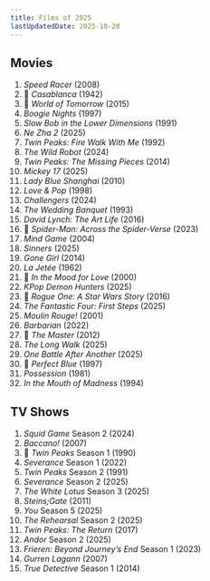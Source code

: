 ```yaml
---
title: Films of 2025
lastUpdatedDate: 2025-10-20
---
```


## Movies

1. *Speed Racer* (2008)
2. 🔁 *Casablanca* (1942)
3. 🔁 *World of Tomorrow* (2015)
4. *Boogie Nights* (1997)
5. *Slow Bob in the Lower Dimensions* (1991)
6. *Ne Zha 2* (2025)
7. *Twin Peaks: Fire Walk With Me* (1992)
8. *The Wild Robot* (2024)
9. *Twin Peaks: The Missing Pieces* (2014)
10. *Mickey 17* (2025)
11. *Lady Blue Shanghai* (2010)
12. *Love & Pop* (1998)
13. *Challengers* (2024)
14. *The Wedding Banquet* (1993)
15. *David Lynch: The Art Life* (2016)
16. 🔁 *Spider-Man: Across the Spider-Verse* (2023)
17. *Mind Game* (2004)
18. *Sinners* (2025)
19. *Gone Girl* (2014)
20. *La Jetée* (1962)
21. 🔁 *In the Mood for Love* (2000)
22. *KPop Demon Hunters* (2025)
23. 🔁 *Rogue One: A Star Wars Story* (2016)
24. *The Fantastic Four: First Steps* (2025)
25. *Moulin Rouge!* (2001)
26. *Barbarian* (2022)
27. 🔁 *The Master* (2012)
28. *The Long Walk* (2025)
29. *One Battle After Another* (2025)
30. 🔁 *Perfect Blue* (1997)
31. *Possession* (1981)
32. *In the Mouth of Madness* (1994)

## TV Shows

1. *Squid Game* Season 2 (2024)
2. *Baccano!* (2007)
3. 🔁 *Twin Peaks* Season 1 (1990)
4. *Severance* Season 1 (2022)
5. *Twin Peaks* Season 2 (1991)
6. *Severance* Season 2 (2025)
7. *The White Lotus* Season 3 (2025)
8. *Steins;Gate* (2011)
9. *You* Season 5 (2025)
10. *The Rehearsal* Season 2 (2025)
11. *Twin Peaks: The Return* (2017)
12. *Andor* Season 2 (2025)
13. *Frieren: Beyond Journey’s End* Season 1 (2023)
14. *Gurren Lagann* (2007)
15. *True Detective* Season 1 (2014)